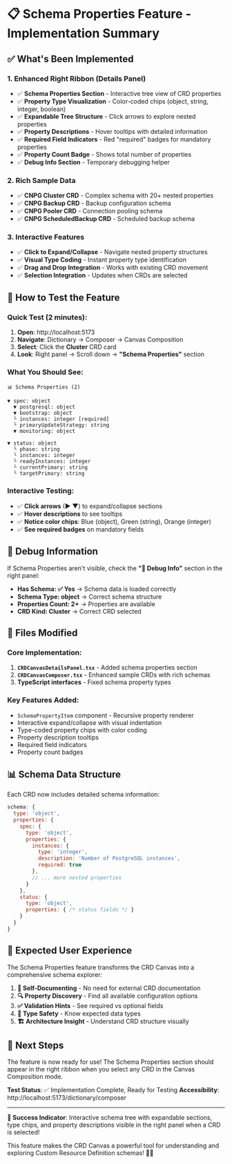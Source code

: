 # 📋 Schema Properties Feature - Implementation Summary

## ✅ **What's Been Implemented**

### **1. Enhanced Right Ribbon (Details Panel)**
- ✅ **Schema Properties Section** - Interactive tree view of CRD properties
- ✅ **Property Type Visualization** - Color-coded chips (object, string, integer, boolean)
- ✅ **Expandable Tree Structure** - Click arrows to explore nested properties
- ✅ **Property Descriptions** - Hover tooltips with detailed information
- ✅ **Required Field Indicators** - Red "required" badges for mandatory properties
- ✅ **Property Count Badge** - Shows total number of properties
- ✅ **Debug Info Section** - Temporary debugging helper

### **2. Rich Sample Data** 
- ✅ **CNPG Cluster CRD** - Complex schema with 20+ nested properties
- ✅ **CNPG Backup CRD** - Backup configuration schema
- ✅ **CNPG Pooler CRD** - Connection pooling schema
- ✅ **CNPG ScheduledBackup CRD** - Scheduled backup schema

### **3. Interactive Features**
- ✅ **Click to Expand/Collapse** - Navigate nested property structures
- ✅ **Visual Type Coding** - Instant property type identification
- ✅ **Drag and Drop Integration** - Works with existing CRD movement
- ✅ **Selection Integration** - Updates when CRDs are selected

## 🎯 **How to Test the Feature**

### **Quick Test (2 minutes):**

1. **Open**: http://localhost:5173
2. **Navigate**: Dictionary → Composer → Canvas Composition
3. **Select**: Click the **Cluster** CRD card
4. **Look**: Right panel → Scroll down → **"Schema Properties"** section

### **What You Should See:**
```
📊 Schema Properties (2)

▼ spec: object
  ▼ postgresql: object
  ▼ bootstrap: object  
  └ instances: integer [required]
  └ primaryUpdateStrategy: string
  ▼ monitoring: object

▼ status: object
  └ phase: string
  └ instances: integer
  └ readyInstances: integer
  └ currentPrimary: string
  └ targetPrimary: string
```

### **Interactive Testing:**
- ✅ **Click arrows** (▶ ▼) to expand/collapse sections
- ✅ **Hover descriptions** to see tooltips
- ✅ **Notice color chips**: Blue (object), Green (string), Orange (integer)
- ✅ **See required badges** on mandatory fields

## 🐛 **Debug Information**

If Schema Properties aren't visible, check the **"🐛 Debug Info"** section in the right panel:

- **Has Schema: ✅ Yes** → Schema data is loaded correctly
- **Schema Type: object** → Correct schema structure
- **Properties Count: 2+** → Properties are available
- **CRD Kind: Cluster** → Correct CRD selected

## 🔧 **Files Modified**

### **Core Implementation:**
1. **`CRDCanvasDetailsPanel.tsx`** - Added schema properties section
2. **`CRDCanvasComposer.tsx`** - Enhanced sample CRDs with rich schemas
3. **TypeScript interfaces** - Fixed schema property types

### **Key Features Added:**
- `SchemaPropertyItem` component - Recursive property renderer
- Interactive expand/collapse with visual indentation
- Type-coded property chips with color coding
- Property description tooltips
- Required field indicators
- Property count badges

## 📊 **Schema Data Structure**

Each CRD now includes detailed schema information:

```javascript
schema: {
  type: 'object',
  properties: {
    spec: {
      type: 'object',
      properties: {
        instances: { 
          type: 'integer', 
          description: 'Number of PostgreSQL instances',
          required: true 
        },
        // ... more nested properties
      }
    },
    status: {
      type: 'object', 
      properties: { /* status fields */ }
    }
  }
}
```

## 🎉 **Expected User Experience**

The Schema Properties feature transforms the CRD Canvas into a comprehensive schema explorer:

1. **📖 Self-Documenting** - No need for external CRD documentation
2. **🔍 Property Discovery** - Find all available configuration options
3. **✅ Validation Hints** - See required vs optional fields  
4. **🎯 Type Safety** - Know expected data types
5. **🏗️ Architecture Insight** - Understand CRD structure visually

## 🚀 **Next Steps**

The feature is now ready for use! The Schema Properties section should appear in the right ribbon when you select any CRD in the Canvas Composition mode.

**Test Status**: ✅ Implementation Complete, Ready for Testing
**Accessibility**: http://localhost:5173/dictionary/composer

---

**🎯 Success Indicator**: Interactive schema tree with expandable sections, type chips, and property descriptions visible in the right panel when a CRD is selected!

This feature makes the CRD Canvas a powerful tool for understanding and exploring Custom Resource Definition schemas! 🎨✨